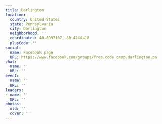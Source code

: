 ```yaml
---
title: Darlington
location:
  country: United States
  state: Pennsylvania
  city: Darlington
  neighborhood: ''
  coordinates: 40.8097107,-80.4244418
  plusCode: ''
social:
  name: Facebook page
  URL: https://www.facebook.com/groups/free.code.camp.darlington.pa
chat:
  name: ''
  URL: ''
event:
  name: ''
  URL: ''
leaders:
- name: ''
  URL: ''
photos:
  old: ''
  cover: ''
---
```

